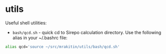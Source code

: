 # utils
Useful shell utilities:

- `bash/qcd.sh` - quick cd to Sirepo calculation directory.
Use the following alias in your ~/.bashrc file:
```bash
alias qcd='source ~/src/mrakitin/utils/bash/qcd.sh'
```
